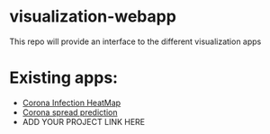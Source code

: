 # visualization-webapp
This repo will  provide an interface to the different visualization apps

# Existing apps:
* [Corona Infection HeatMap](https://map.healthdz.com/)
* [Corona spread prediction](https://github.com/dz-experts/visualization-webapp/tree/master/DZCovidPred)
*  ADD YOUR PROJECT LINK HERE
